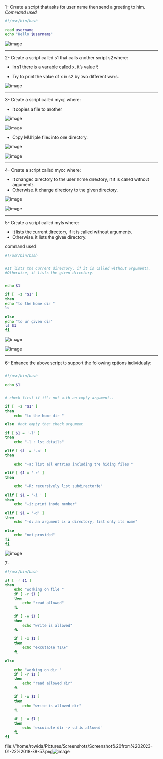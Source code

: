 1-  Create a script that asks for user name then send a greeting to him.
_Command used_

```sh
#!/usr/bin/bash

read username
echo "Hello $username"
```

![image](https://user-images.githubusercontent.com/52299389/213916040-67e89cd1-99a5-4a2d-916a-fc0d7eb01488.png)

<hr>

2- Create a script called s1 that calls another script s2 where:
  - In s1 there is a variable called x, it's value 5
 
  -  Try to print the value of x in s2 by two different ways.

![image](https://user-images.githubusercontent.com/52299389/213915921-8c9fe216-15c5-48ff-9bdf-9847b2426532.png)

<hr>

3- Create a script called mycp where:
  - It copies a file to another

![image](https://user-images.githubusercontent.com/52299389/213915112-19f65d10-5e5b-40f7-9714-44da63523cbb.png)

![image](https://user-images.githubusercontent.com/52299389/213915068-c68cf384-05dc-4d9f-82e3-ef9195a88df7.png)


  - Copy MUltiple files into one directory.
  
![image](https://user-images.githubusercontent.com/52299389/213915621-a98ddc50-c890-48e1-83b7-82182c27c94f.png)


![image](https://user-images.githubusercontent.com/52299389/213915590-b4b70e50-2b2e-4168-b2c5-af9cd1afa675.png)

<hr>

4- Create a script called mycd where:

  - It changed directory to the user home directory, if it is called without arguments.
  - Otherwise, it change directory to the given directory.

![image](https://user-images.githubusercontent.com/52299389/213916735-3f05da3a-96f7-47db-abc2-54358448e8e0.png)

![image](https://user-images.githubusercontent.com/52299389/213916854-aacbf6cf-ff95-463d-84ec-8d248bafcaf7.png)


<hr>

5- Create a script called myls where:
  - It lists the current directory, if it is called without arguments.
  - Otherwise, it lists the given directory.

command used 
```sh
#!/usr/bin/bash


#It lists the current directory, if it is called without arguments.
#Otherwise, it lists the given directory.


echo $1

if [  -z "$1" ]
then
echo "to the home dir "
ls

else
echo "to ur given dir"
ls $1
fi

```
![image](https://user-images.githubusercontent.com/52299389/213917008-fa037506-98dd-4ad0-a1de-b0cd45286a34.png)

![image](https://user-images.githubusercontent.com/52299389/213916978-63162db6-631c-41e1-a82d-03ebbb15fc15.png)

<hr>


6- Enhance the above script to support the following options individually:

```sh

#!/usr/bin/bash

echo $1


# check first if it's not with an empty argument..

if [  -z "$1" ]
then
    echo "to the home dir "

else  #not empty then check argument 

if [ $1 = '-l' ]
then
    echo "-l : lst details"

elif [ $1  = '-a' ]
then

    echo "-a: list all entries including the hiding files."
    
elif [ $1 = '-r' ]
then

    echo "–R: recursively list subdirectorie"

elif [ $1 = '-i ' ]
then 
    echo "–i: print inode number"

elif [ $1 = '-d' ]
then 
    echo "-d: an argument is a directory, list only its name"

else 
    echo "not provided"
fi
fi
```
![image](https://user-images.githubusercontent.com/52299389/214091921-1e64ceda-5c64-4b14-a803-acfa6940c06a.png)


7- 

```sh
#!/usr/bin/bash

if [ -f $1 ]
then    
    echo "working on file "
    if [ -r $1 ] 
    then    
        echo "read allowed"
    fi

    if [ -w $1 ]
    then 
        echo "write is allowed"
    fi

    if [ -x $1 ]
    then 
        echo "excutable file"
    fi 

else 
    
    echo "working on dir "
    if [ -r $1 ] 
    then    
        echo "read allowed dir"
    fi

    if [ -w $1 ]
    then 
        echo "write is allowed dir"
    fi

    if [ -x $1 ]
    then 
        echo "excutable dir -> cd is allowed"
    fi
fi
```

file:///home/rowida/Pictures/Screenshots/Screenshot%20from%202023-01-23%2018-38-57.png![image](https://user-images.githubusercontent.com/52299389/214097541-a0865fb7-0aa9-4567-8935-bd75fc09fbdd.png)
